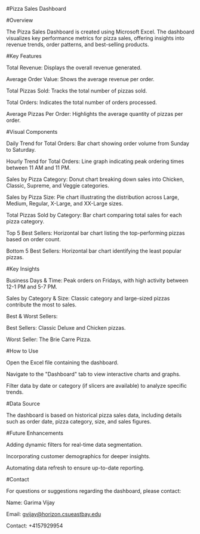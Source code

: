 #Pizza Sales Dashboard

#Overview

The Pizza Sales Dashboard is created using Microsoft Excel. The dashboard visualizes key performance metrics for pizza sales, offering insights into revenue trends, order patterns, and best-selling products.

#Key Features

Total Revenue: Displays the overall revenue generated.

Average Order Value: Shows the average revenue per order.

Total Pizzas Sold: Tracks the total number of pizzas sold.

Total Orders: Indicates the total number of orders processed.

Average Pizzas Per Order: Highlights the average quantity of pizzas per order.

#Visual Components

Daily Trend for Total Orders: Bar chart showing order volume from Sunday to Saturday.

Hourly Trend for Total Orders: Line graph indicating peak ordering times between 11 AM and 11 PM.

Sales by Pizza Category: Donut chart breaking down sales into Chicken, Classic, Supreme, and Veggie categories.

Sales by Pizza Size: Pie chart illustrating the distribution across Large, Medium, Regular, X-Large, and XX-Large sizes.

Total Pizzas Sold by Category: Bar chart comparing total sales for each pizza category.

Top 5 Best Sellers: Horizontal bar chart listing the top-performing pizzas based on order count.

Bottom 5 Best Sellers: Horizontal bar chart identifying the least popular pizzas.

#Key Insights

Business Days & Time: Peak orders on Fridays, with high activity between 12-1 PM and 5-7 PM.

Sales by Category & Size: Classic category and large-sized pizzas contribute the most to sales.

Best & Worst Sellers:

Best Sellers: Classic Deluxe and Chicken pizzas.

Worst Seller: The Brie Carre Pizza.

#How to Use

Open the Excel file containing the dashboard.

Navigate to the "Dashboard" tab to view interactive charts and graphs.

Filter data by date or category (if slicers are available) to analyze specific trends.

#Data Source

The dashboard is based on historical pizza sales data, including details such as order date, pizza category, size, and sales figures.

#Future Enhancements

Adding dynamic filters for real-time data segmentation.

Incorporating customer demographics for deeper insights.

Automating data refresh to ensure up-to-date reporting.

#Contact

For questions or suggestions regarding the dashboard, please contact:

Name: Garima Vijay

Email: gvijay@horizon.csueastbay.edu

Contact: +4157929954
